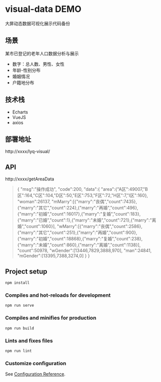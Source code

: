 # visual-data DEMO
大屏动态数据可视化展示代码备份
## 场景
某市已登记的老年人口数据分析与展示
- 数字：总人数、男性、女性
- 年龄-性别分布
- 婚姻情况
- 户籍地分布

## 技术栈
- Echarts
- VueJS
- axios

## 部署地址
http://xxxx/lyq-visual/

## API

http://xxxx/getAreaData

> {
> "msg":"操作成功",
> "code":200,
> "data":{
  > "area":{"A区":49007,"B区":164,"C区":104,"D区":50,"E区":753,"F区":72,"H区":7,"I区":160},
  > "woman":26137,
  > "mMarry":[{"marry":"丧偶","count":7435},{"marry":"其它","count":224},{"marry":"再婚","count":496},{"marry":"初婚","count":16017},{"marry":"复婚","count":183},{"marry":"已婚","count":1},{"marry":"未婚","count":721},{"marry":"离婚","count":1060}],
  > "wMarry":[{"marry":"丧偶","count":2586},{"marry":"其它","count":251},{"marry":"再婚","count":900},{"marry":"初婚","count":18868},{"marry":"复婚","count":238},{"marry":"未婚","count":860},{"marry":"离婚","count":1138}],
  > "count":50978,
  > "wGender":[13446,7829,3888,970],
  > "man":24841,
  > "mGender":[13395,7388,3274,0]
  > }
> }
> 
## Project setup
```
npm install
```

### Compiles and hot-reloads for development
```
npm run serve
```

### Compiles and minifies for production
```
npm run build
```

### Lints and fixes files
```
npm run lint
```

### Customize configuration
See [Configuration Reference](https://cli.vuejs.org/config/).
